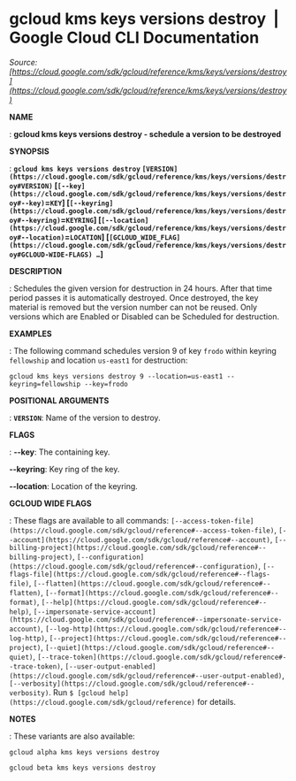 # gcloud kms keys versions destroy  |  Google Cloud CLI Documentation

*Source: [https://cloud.google.com/sdk/gcloud/reference/kms/keys/versions/destroy](https://cloud.google.com/sdk/gcloud/reference/kms/keys/versions/destroy)*

**NAME**

: **gcloud kms keys versions destroy - schedule a version to be destroyed**

**SYNOPSIS**

: **`gcloud kms keys versions destroy` `[VERSION](https://cloud.google.com/sdk/gcloud/reference/kms/keys/versions/destroy#VERSION)` [`[--key](https://cloud.google.com/sdk/gcloud/reference/kms/keys/versions/destroy#--key)`=`KEY`] [`[--keyring](https://cloud.google.com/sdk/gcloud/reference/kms/keys/versions/destroy#--keyring)`=`KEYRING`] [`[--location](https://cloud.google.com/sdk/gcloud/reference/kms/keys/versions/destroy#--location)`=`LOCATION`] [`[GCLOUD_WIDE_FLAG](https://cloud.google.com/sdk/gcloud/reference/kms/keys/versions/destroy#GCLOUD-WIDE-FLAGS) …`]**

**DESCRIPTION**

: Schedules the given version for destruction in 24 hours.
After that time period passes it is automatically destroyed. Once destroyed, the
key material is removed but the version number can not be reused.
Only versions which are Enabled or Disabled can be Scheduled for destruction.

**EXAMPLES**

: The following command schedules version 9 of key `frodo` within
keyring `fellowship` and location `us-east1` for
destruction:

```
gcloud kms keys versions destroy 9 --location=us-east1 --keyring=fellowship --key=frodo
```

**POSITIONAL ARGUMENTS**

: **`VERSION`**:
Name of the version to destroy.

**FLAGS**

: **--key**:
The containing key.

**--keyring**:
Key ring of the key.

**--location**:
Location of the keyring.

**GCLOUD WIDE FLAGS**

: These flags are available to all commands: `[--access-token-file](https://cloud.google.com/sdk/gcloud/reference#--access-token-file)`,
`[--account](https://cloud.google.com/sdk/gcloud/reference#--account)`, `[--billing-project](https://cloud.google.com/sdk/gcloud/reference#--billing-project)`,
`[--configuration](https://cloud.google.com/sdk/gcloud/reference#--configuration)`,
`[--flags-file](https://cloud.google.com/sdk/gcloud/reference#--flags-file)`,
`[--flatten](https://cloud.google.com/sdk/gcloud/reference#--flatten)`, `[--format](https://cloud.google.com/sdk/gcloud/reference#--format)`, `[--help](https://cloud.google.com/sdk/gcloud/reference#--help)`, `[--impersonate-service-account](https://cloud.google.com/sdk/gcloud/reference#--impersonate-service-account)`,
`[--log-http](https://cloud.google.com/sdk/gcloud/reference#--log-http)`,
`[--project](https://cloud.google.com/sdk/gcloud/reference#--project)`, `[--quiet](https://cloud.google.com/sdk/gcloud/reference#--quiet)`, `[--trace-token](https://cloud.google.com/sdk/gcloud/reference#--trace-token)`, `[--user-output-enabled](https://cloud.google.com/sdk/gcloud/reference#--user-output-enabled)`,
`[--verbosity](https://cloud.google.com/sdk/gcloud/reference#--verbosity)`.
Run `$ [gcloud help](https://cloud.google.com/sdk/gcloud/reference)` for details.

**NOTES**

: These variants are also available:

```
gcloud alpha kms keys versions destroy
```

```
gcloud beta kms keys versions destroy
```